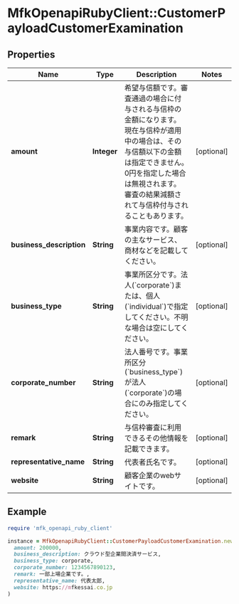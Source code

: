 # MfkOpenapiRubyClient::CustomerPayloadCustomerExamination

## Properties

| Name | Type | Description | Notes |
| ---- | ---- | ----------- | ----- |
| **amount** | **Integer** | 希望与信額です。審査通過の場合に付与される与信枠の金額になります。 現在与信枠が適用中の場合は、その与信額以下の金額は指定できません。0円を指定した場合は無視されます。 審査の結果減額されて与信枠付与されることもあります。 | [optional] |
| **business_description** | **String** | 事業内容です。顧客の主なサービス、商材などを記載してください。 | [optional] |
| **business_type** | **String** | 事業所区分です。法人(&#x60;corporate&#x60;)または、個人(&#x60;individual&#x60;)で指定してください。不明な場合は空にしてください。 | [optional] |
| **corporate_number** | **String** | 法人番号です。事業所区分(&#x60;business_type&#x60;)が法人(&#x60;corporate&#x60;)の場合にのみ指定してください。 | [optional] |
| **remark** | **String** | 与信枠審査に利用できるその他情報を記載できます。 | [optional] |
| **representative_name** | **String** | 代表者氏名です。 | [optional] |
| **website** | **String** | 顧客企業のwebサイトです。 | [optional] |

## Example

```ruby
require 'mfk_openapi_ruby_client'

instance = MfkOpenapiRubyClient::CustomerPayloadCustomerExamination.new(
  amount: 200000,
  business_description: クラウド型企業間決済サービス,
  business_type: corporate,
  corporate_number: 1234567890123,
  remark: 一部上場企業です。,
  representative_name: 代表太郎,
  website: https://mfkessai.co.jp
)
```

